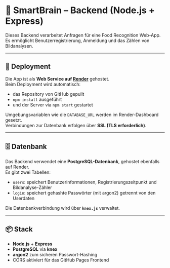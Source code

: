 # 🧠 SmartBrain – Backend (Node.js + Express)

Dieses Backend verarbeitet Anfragen für eine Food Recognition Web-App.  
Es ermöglicht Benutzerregistrierung, Anmeldung und das Zählen von Bildanalysen.

---

## 🚀 Deployment

Die App ist als **Web Service auf [Render](https://render.com)** gehostet.  
Beim Deployment wird automatisch:

-   das Repository von GitHub gepullt
-   `npm install` ausgeführt
-   und der Server via `npm start` gestartet

Umgebungsvariablen wie die `DATABASE_URL` werden im Render-Dashboard gesetzt.  
Verbindungen zur Datenbank erfolgen über **SSL (TLS erforderlich)**.

---

## 🗄️ Datenbank

Das Backend verwendet eine **PostgreSQL-Datenbank**, gehostet ebenfalls auf Render.  
Es gibt zwei Tabellen:

-   `users`: speichert Benutzerinformationen, Registrierungszeitpunkt und Bildanalyse-Zähler
-   `login`: speichert gehashte Passwörter (mit argon2) getrennt von den Userdaten

Die Datenbankverbindung wird über **`knex.js`** verwaltet.

---

## 📦 Stack

-   **Node.js** + **Express**
-   **PostgreSQL** via **knex**
-   **argon2** zum sicheren Passwort-Hashing
-   CORS aktiviert für das GitHub Pages Frontend
